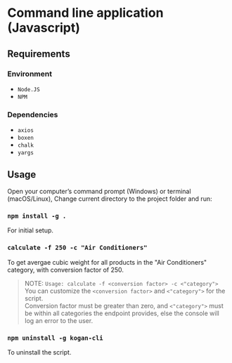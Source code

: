 # Command line application (Javascript)

## Requirements

### Environment

- `Node.JS`
- `NPM`

### Dependencies

- `axios`
- `boxen`
- `chalk`
- `yargs`

## Usage

Open your computer’s command prompt (Windows) or terminal (macOS/Linux), Change current directory to the project folder and run:

### `npm install -g .` 
For initial setup.

### `calculate -f 250 -c "Air Conditioners"`
To get avergae cubic weight for all products in the "Air Conditioners" category, with conversion factor of 250.

> NOTE:  `Usage: calculate -f <conversion factor> -c <"category">`<br /> 
You can customize the `<conversion factor>` and  `<"category">` for the script.<br />
Conversion factor must be greater than zero, and `<"category">` must be within all categories the endpoint provides, else the console will log an error to the user.


### `npm uninstall -g kogan-cli`
To uninstall the script.


